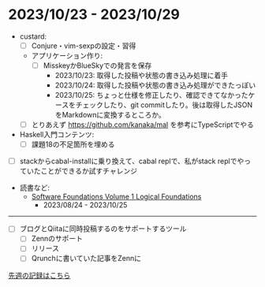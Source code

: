 # 2023/10/23 - 2023/10/29

- custard:
    - [ ] Conjure・vim-sexpの設定・習得
    - アプリケーション作り:
        - [ ] MisskeyかBlueSkyでの発言を保存
            - 2023/10/23: 取得した投稿や状態の書き込み処理に着手
            - 2023/10/24: 取得した投稿や状態の書き込み処理ができたっぽい
            - 2023/10/25: ちょっと仕様を修正したり、確認できてなかったケースをチェックしたり、git commitしたり。後は取得したJSONをMarkdownに変換するところか。
    - [ ] とりあえず <https://github.com/kanaka/mal> を参考にTypeScriptでやる
- Haskell入門コンテンツ:
    - [ ] 課題18の不足箇所を埋める
- [ ] stackからcabal-installに乗り換えて、cabal replで、私がstack replでやっていたことができるか試すチャレンジ
- 読書など:
    - [Software Foundations Volume 1 Logical Foundations](https://softwarefoundations.cis.upenn.edu/lf-current/index.html)
        - 2023/08/24 - 2023/10/25

------

- [ ] ブログとQiitaに同時投稿するのをサポートするツール
    - [ ] Zennのサポート
    - [ ] リリース
    - [ ] Qrunchに書いていた記事をZennに

[先週の記録はこちら](https://github.com/igrep/daily-commits/blob/2a3786746c45829e4c43a510153413d33bd45979/yesterday.md)
